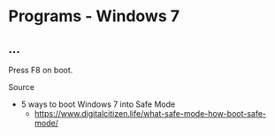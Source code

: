 # Programs - Windows 7

## ...

Press F8 on boot.

Source

* 5 ways to boot Windows 7 into Safe Mode
  * https://www.digitalcitizen.life/what-safe-mode-how-boot-safe-mode/